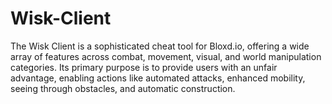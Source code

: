 # Wisk-Client
The Wisk Client is a sophisticated cheat tool for Bloxd.io, offering a wide array of features across combat, movement, visual, and world manipulation categories. Its primary purpose is to provide users with an unfair advantage, enabling actions like automated attacks, enhanced mobility, seeing through obstacles, and automatic construction.
